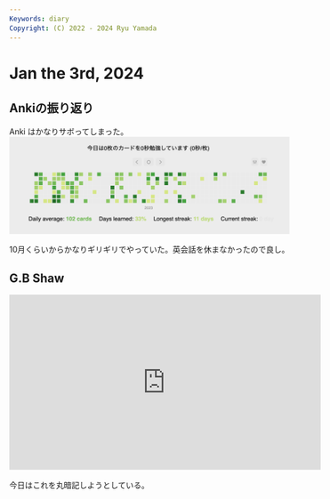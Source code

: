 ```yaml
---
Keywords: diary
Copyright: (C) 2022 - 2024 Ryu Yamada
---
```

# Jan the 3rd, 2024
## Ankiの振り返り
Anki はかなりサボってしまった。
![去年の記録](anki.png)

10月くらいからかなりギリギリでやっていた。英会話を休まなかったので良し。

## G.B Shaw

<iframe width="560" height="315" src="https://www.youtube.com/embed/-tGwDjwnNN0?si=xI2v_kjM5hK1Zc5C" title="YouTube video player" frameborder="0" allow="accelerometer; autoplay; clipboard-write; encrypted-media; gyroscope; picture-in-picture; web-share" allowfullscreen></iframe>


今日はこれを丸暗記しようとしている。


